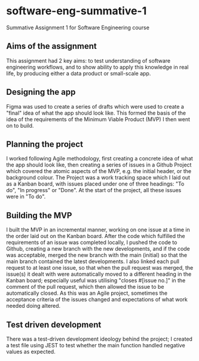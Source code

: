 # software-eng-summative-1
Summative Assignment 1 for Software Engineering course

## Aims of the assignment

This assignment had 2 key aims: to test understanding of software engineering workflows, and to show ability to apply this knowledge in real life, by producing either a data product or small-scale app.

## Designing the app

Figma was used to create a series of drafts which were used to create a "final" idea of what the app should look like. This formed the basis of the idea of the requirements of the Minimum Viable Product (MVP) I then went on to build.

## Planning the project

I worked following Agile methodology, first creating a concrete idea of what the app should look like, then creating a series of issues in a Github Project which covered the atomic aspects of the MVP, e.g. the initial header, or the background colour. The Project was a work tracking space which I laid out as a Kanban board, with issues placed under one of three headings: "To do", "In progress" or "Done". At the start of the project, all these issues were in "To do".

## Building the MVP

I built the MVP in an incremental manner, working on one issue at a time in the order laid out on the Kanban board. After the code which fulfilled the requirements of an issue was completed locally, I pushed the code to Github, creating a new branch with the new developments, and if the code was acceptable, merged the new branch with the main (initial) so that the main branch contained the latest developments. I also linked each pull request to at least one issue, so that when the pull request was merged, the issue(s) it dealt with were automatically moved to a different heading in the Kanban board; especially useful was utilising "closes #[issue no.]" in the comment of the pull request, which then allowed the issue to be automatically closed. As this was an Agile project, sometimes the acceptance criteria of the issues changed and expectations of what work needed doing altered.

## Test driven development

There was a test-driven development ideology behind the project; I created a test file using JEST to test whether the main function handled negative values as expected. 


